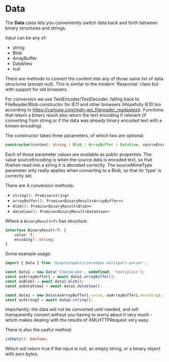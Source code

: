 # Data

The **Data** class lets you conveniently switch data back and forth between binary structures and strings. 

Input can be any of:
- string
- Blob
- ArrayBuffer
- DataView
- null

There are methods to convert the content into any of those same list of data structures (except null). This is similar to the modern 'Response' class but with support for old browsers.

For conversion we use TextEncoder/TextDecoder, falling back to FileReader/Blob constructor for IE11 and other browsers (Hopefully IE10 too according to https://caniuse.com/mdn-api_filereader_readastext). Functions that return a binary result also return the text encoding if relevant (if converting from string or if the data was already binary encoded text with a known encoding).

The constructor takes three parameters, of which two are optional:
```typescript
constructor(content: string | Blob | ArrayBuffer | DataView, sourceEncoding?: string, sourceMimeType?: string);
```

Each of those parameter values are available as public properties. The value sourceEncoding is when the source data is encoded text, so that if/when read into a string it is decoded correctly. The sourceMimeType parameter only really applies when converting to a Blob, so that its 'type' is correctly set.

There are 4 conversion methods:
- `string(): Promise<string>`
- `arrayBuffer(): Promise<BinaryResult<ArrayBuffer>>`
- `blob(): Promise<BinaryResult<Blob>>`
- `dataView(): Promise<BinaryResult<DataView>>`

Where a `BinaryResult<T>` has structure:
```typescript
interface BinaryResult<T> {
    value: T;
    encoding?: string;
}
```

Some example usage:
```typescript
import { Data } from '@captainpants/zerodeps-multipart-parser';

const data1 = new Data('Cheesecake', undefined, 'text/plain');
const asArrayBuffer1 = await data1.arrayBuffer();
const asBlob1 = await data1.blob();
const asDataView1 = await data1.dataView();

const data2 = new Data(asArrayBuffer1.value, asArrayBuffer1.encoding);
const asString2 = await data2.string();
```

Importantly: the data will not be converted until needed, and will transparently convert without you having to worry about it very much - which makes dealing with the results of XMLHTTPRequest very easy.

There is also the useful method:
```typescript
isEmpty(): boolean;
```
Which will return true if the input is null, an empty string, or a binary object with zero bytes.